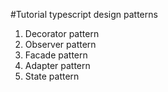 #Tutorial typescript design patterns

1. Decorator pattern
2. Observer pattern
3. Facade pattern
4. Adapter pattern
5. State pattern
